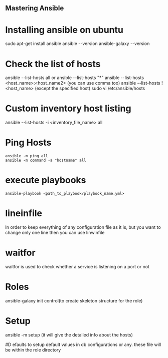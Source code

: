 ## Mastering Ansible

# Installing ansible on ubuntu

 sudo apt-get install ansible
 ansible --version
 ansible-galaxy --version

# Check the list of hosts

 ansible --list-hosts all or ansible --list-hosts "*"
 ansible --list-hosts <host_name>:<host_name2> (you can use comma too)
 ansible --list-hosts \!<host_name> (except the specified host)
 sudo vi /etc/ansible/hosts

# Custom inventory host listing
 ansible --list-hosts -i <inventory_file_name> all

# Ping Hosts
    ansible -m ping all
    ansible -m command -a "hostname" all

# execute playbooks
    ansible-playbook <path_to_playbook/playbook_name.yml>

# lineinfile
 In order to keep everything of any configuration file as it is, but you want to change only one line then you can use linwinfile

 # waitfor
 waitfor is used to check whether a service is listening on a port or not

 # Roles
 ansible-galaxy init control(to create skeleton structure for the role)

 # Setup
 ansible -m setup <host-name>(it will give the detailed info about the hosts)

 #D efaults
 to setup default values in db configurations or any. these file will be within the role directory



